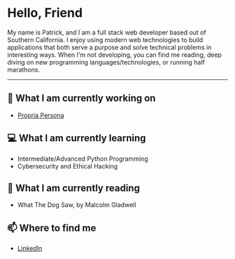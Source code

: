 <!--
**pshushereba/pshushereba** is a ✨ _special_ ✨ repository because its `README.md` (this file) appears on your GitHub profile.

Here are some ideas to get you started:

- 🔭 I’m currently working on ...
- 🌱 I’m currently learning ...
- 👯 I’m looking to collaborate on ...
- 🤔 I’m looking for help with ...
- 💬 Ask me about ...
- 📫 How to reach me: ...
- 😄 Pronouns: ...
- ⚡ Fun fact: ...
-->

# Hello, Friend

My name is Patrick, and I am a full stack web developer based out of Southern California. I enjoy using modern web technologies to build applications that both serve a purpose and solve technical problems in interesting ways. When I'm not developing, you can find me reading, deep diving on new programming languages/technologies, or running half marathons.

---

## 🔭 What I am currently working on

- [Propria Persona](https://propriapersona.com)

## 💻 What I am currently learning

- Intermediate/Advanced Python Programming
- Cybersecurity and Ethical Hacking

## 📖 What I am currently reading

- What The Dog Saw, by Malcolm Gladwell

## 📫 Where to find me

- [LinkedIn](https://www.linkedin.com/in/pshushereba/)
